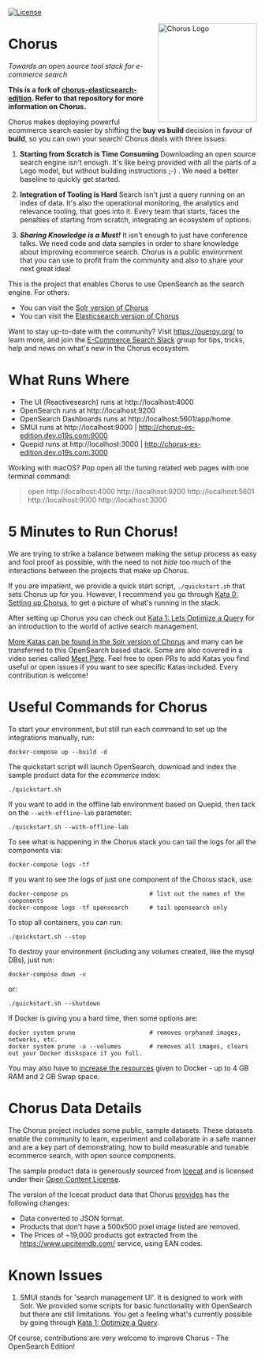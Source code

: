 [![License](https://img.shields.io/badge/License-Apache%202.0-blue.svg)](https://opensource.org/licenses/Apache-2.0)


<img src="assets/chorus-logo.png" alt="Chorus Logo" title="Chorus: Towards an open stack for ecommerce search" width="200" align="right"/>

Chorus
==========================

*Towards an open source tool stack for e-commerce search*

**This is a fork of [chorus-elasticsearch-edition](https://github.com/querqy/chorus-elasticsearch-edition). Refer to that repository for more information on Chorus.**

Chorus makes deploying powerful ecommerce search easier by shifting the **buy vs build** decision in favour of **build**, so you can own your search! Chorus deals with three issues:

1. **Starting from Scratch is Time Consuming** Downloading an open source search engine isn't enough. It's like being provided with all the parts of a Lego model, but without building instructions ;-) .  We need a better baseline to quickly get started.

2. **Integration of Tooling is Hard** Search isn't just a query running on an index of data. It's also the operational monitoring, the analytics and relevance tooling, that goes into it.  Every team that starts, faces the penalties of starting from scratch, integrating an ecosystem of options.

3. ***Sharing Knowledge is a Must!*** It isn't enough to just have conference talks. We need code and data samples in order to share knowledge about improving ecommerce search. Chorus is a public environment that you can use to profit from the community and also to share your next great idea!

This is the project that enables Chorus to use OpenSearch as the search engine. For others:
* You can visit the [Solr version of Chorus](https://github.com/querqy/chorus)
* You can visit the [Elasticsearch version of Chorus](https://github.com/querqy/chorus-elasticsearch-edition)

Want to stay up-to-date with the community? Visit https://querqy.org/ to learn more, and join the [E-Commerce Search Slack](https://ecom-search.slack.com/) group for tips, tricks, help and news on what's new in the Chorus ecosystem.

# What Runs Where

* The UI (Reactivesearch) runs at http://localhost:4000 
* OpenSearch runs at http://localhost:9200
* OpenSearch Dashboards runs at http://localhost:5601/app/home
* SMUI runs at http://localhost:9000  |  http://chorus-es-edition.dev.o19s.com:9000
* Quepid runs at http://localhost:3000  |  http://chorus-es-edition.dev.o19s.com:3000

Working with macOS? Pop open all the tuning related web pages with one terminal command:
> open http://localhost:4000 http://localhost:9200 http://localhost:5601 http://localhost:9000 http://localhost:3000

# 5 Minutes to Run Chorus!

We are trying to strike a balance between making the setup process as easy and fool proof as possible, with the need to not _hide_ too much of the interactions between the projects that make up Chorus.

If you are impatient, we provide a quick start script, `./quickstart.sh` that sets Chorus up for you. However, I recommend you go through [Kata 0: Setting up Chorus](katas/000_setting_up_chorus.md), to get a picture of what's running in the stack.

After setting up Chorus you can check out [Kata 1: Lets Optimize a Query](katas/001_optimize_a_query.md) for an introduction to the world of active search management.

[More Katas can be found in the Solr version of Chorus](https://github.com/querqy/chorus#structured-learning-using-chorus) and many can be transferred to this OpenSearch based stack. Some are also covered in a video series called [Meet Pete](https://opensourceconnections.com/blog/2020/07/07/meet-pete-the-e-commerce-search-product-manager/). Feel free to open PRs to add Katas you find useful or open issues if you want to see specific Katas included. Every contribution is welcome! 

# Useful Commands for Chorus

To start your environment, but still run each command to set up the integrations manually, run:

```
docker-compose up --build -d
```

The quickstart script will launch OpenSearch, download and index the sample product data for the _ecommerce_ index:

```
./quickstart.sh
```

If you want to add in the offline lab environment based on Quepid, then tack on the `--with-offline-lab` parameter:

```
./quickstart.sh --with-offline-lab
```

To see what is happening in the Chorus stack you can tail the logs for all the components via:

```
docker-compose logs -tf
```

If you want to see the logs of just one component of the Chorus stack, use:

```
docker-compose ps                       # list out the names of the components
docker-compose logs -tf opensearch      # tail opensearch only
```

To stop all containers, you can run:

```
./quickstart.sh --stop
```

To destroy your environment (including any volumes created, like the mysql DBs), just run:

```
docker-compose down -v
```

or:

```
./quickstart.sh --shutdown
```

If Docker is giving you a hard time, then some options are:

```
docker system prune                     # removes orphaned images, networks, etc.
docker system prune -a --volumes        # removes all images, clears out your Docker diskspace if you full.
```

You may also have to [increase the resources](./assets/increase_docker_resources.gif) given to Docker - up to 4 GB RAM and 2 GB Swap space.

# Chorus Data Details

The Chorus project includes some public, sample datasets. These datasets enable the community to learn, experiment and collaborate in a safe manner and are a key part of demonstrating, how to build measurable and tunable ecommerce search, with open source components.

The sample product data is generously sourced from [Icecat](https://icecat.biz/) and is licensed under their [Open Content License](https://iceclog.com/open-content-license-opl/).

The version of the Icecat product data that Chorus [provides](https://querqy.org/datasets/icecat/icecat-products-w_price-19k-20201127.tar.gz) has the following changes:
* Data converted to JSON format.
* Products that don't have a 500x500 pixel image listed are removed.
* The Prices of ~19,000 products got extracted from the https://www.upcitemdb.com/ service, using EAN codes.

# Known Issues

1. SMUI stands for \'search management UI\'. It is designed to work with Solr. We provided some scripts for basic functionality with OpenSearch but there are still limitations. You get a feeling what's currently possible by going through [Kata 1: Optimize a Query](katas/001_optimize_a_query.md).

Of course, contributions are very welcome to improve Chorus - The OpenSearch Edition!
